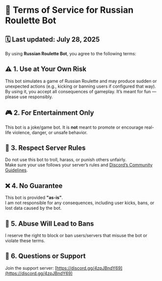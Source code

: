 # 📄 Terms of Service for Russian Roulette Bot

## 🗓️ Last updated: July 28, 2025

By using **Russian Roulette Bot**, you agree to the following terms:

## ⚠️ 1. Use at Your Own Risk  
This bot simulates a game of Russian Roulette and may produce sudden or unexpected actions (e.g., kicking or banning users if configured that way).  
By using it, you accept all consequences of gameplay. It’s meant for fun — please use responsibly.

## 🎮 2. For Entertainment Only  
This bot is a joke/game bot. It is **not** meant to promote or encourage real-life violence, danger, or unsafe behavior.

## 📜 3. Respect Server Rules  
Do not use this bot to troll, harass, or punish others unfairly.  
Make sure your use follows your server’s rules and [Discord’s Community Guidelines](https://discord.com/guidelines).

## ❌ 4. No Guarantee  
This bot is provided **"as-is"**.  
I am not responsible for any consequences, including user kicks, bans, or lost data caused by the bot.

## 🚫 5. Abuse Will Lead to Bans  
I reserve the right to block or ban users/servers that misuse the bot or violate these terms.

## 💬 6. Questions or Support  
Join the support server: [https://discord.gg/4zpJBndY69](https://discord.gg/4zpJBndY69)